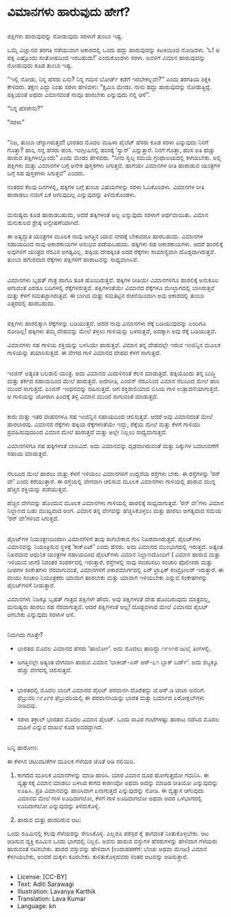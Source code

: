 # ವಿಮಾನಗಳು ಹಾರುವುದು ಹೇಗೆ?

##
ಪಕ್ಷಿಗಳು ಹಾರುವುದನ್ನು ನೋಡುವುದು ಸರಳಾಗೆ ತುಂಬಾ ಇಷ್ಟ. 

ಒಮ್ಮೆ ವಿಜ್ಞಾನದ ತರಗತಿ ನಡೆಯುವಾಗ ಆಕಾಶದಲ್ಲಿ ಒಂದು ಹದ್ದು ಹಾರುವುದನ್ನು ಕಿಟಕಿಯಿಂದ ನೋಡಿದಳು. ‘ಓ! ಆ ಪಕ್ಷಿ ಎಷ್ಟೊಂದು ಸಂತೋಷದಿಂದ ಇರಬಹುದು!’ ಎಂದುಕೊಂಡಳು ಸರಳಾ. ಅವಳಿಗೆ ವಿಮಾನ ಹಾರುವುದನ್ನು ನೋಡುವುದು ಕೂಡ ತುಂಬಾ ಇಷ್ಟ.

‘‘ಇಲ್ಲಿ ನೋಡು, ನಿನ್ನ ಹೆಸರು ಏನು? ನಿನ್ನ ಗಮನ ಬೋರ್ಡ್ ಕಡೆಗೆ ಇರಬೇಕಲ್ಲವೇ?’’ ಎಂದು ತರಗತಿಯ ಶಿಕ್ಷಕಿ ಕೇಳಿದರು. ತಕ್ಷಣ ಎದ್ದು ನಿಂತು ಸರಳಾ ಹೇಳಿದಳು: “ಕ್ಷಮಿಸಿ ಮೇಡಂ. ನಾನು ಹದ್ದು ಹಾರುವುದನ್ನು ನೋಡುತ್ತಿದ್ದೆ. ಪಕ್ಷಿಯಂತೆ ಅಥವಾ ವಿಮಾನದಂತೆ ನಾವೂ ಹಾರಬೇಕು ಎನ್ನುವುದು ನನ್ನ ಆಸೆ’’.

“ನಿನ್ನ ಹೆಸರೇನು?”

“ಸರಳಾ”

##
“ನಿಜ, ತುಂಬಾ ಚೆನ್ನಾಗಿರುತ್ತದೆ! ಭಾರತದ ಮೊದಲ ಮಹಿಳಾ ಪೈಲೆಟ್ ಹೆಸರು ಕೂಡ ಸರಳಾ ಎನ್ನುವುದು ನಿನಗೆ ಗೊತ್ತಾ? ಹಾಂ, ನನ್ನ ಹೆಸರು ಹಂಸ. ಇಂಗ್ಲೀಷಿನಲ್ಲಿ ಹಂಸಕ್ಕೆ ‘ಸ್ವಾನ್’ ಎನ್ನುತ್ತಾರೆ. ನಿನಗೆ ಗೊತ್ತಾ, ಹಂಸ ಅತಿ ಹೆಚ್ಚು ಹಾರುವ ಪಕ್ಷಿಗಳಲ್ಲೊಂದು” ಎಂದು ಮೇಡಂ ಹೇಳಿದರು. “ನೀನು ಸ್ವಲ್ಪ ಸಮಯ ಗ್ರಂಥಾಲಯದಲ್ಲಿ ಕಳೆಯಬೇಕು. ಅಲ್ಲಿ ಪಕ್ಷಿಗಳು ಮತ್ತು ವಿಮಾನಗಳ ಬಗ್ಗೆ ಅನೇಕ ಪುಸ್ತಕಗಳು ಸಿಗುತ್ತವೆ. ಹಾಗೆಯೇ ವಿಮಾನಗಳ ರೀತಿ ಹಾರಾಡುವ ಯಂತ್ರಗಳ ಬಗ್ಗೆ ಸಹ ಪುಸ್ತಕಗಳು ಸಿಗುತ್ತವೆ” ಎಂದರು.

ನಂತರದ ಕೆಲವು ದಿನಗಳಲ್ಲಿ, ಹಕ್ಕಿಗಳ ಬಗ್ಗೆ ತುಂಬಾ ವಿಷಯಗಳನ್ನು ಸರಳಾ ಓದಿಕೊಂಡಳು. ವಿಮಾನಗಳ ರೀತಿ ಹಾರಾಡಲು ನಮಗೆ ಏಕೆ ಆಗುವುದಿಲ್ಲ ಎನ್ನುವುದನ್ನು ತಿಳಿದುಕೊಂಡಳು.

##
ಮನುಷ್ಯರು ಕೂಡ ಹಾರಾಡಬಹುದು, ಆದರೆ ಹಕ್ಕಿಗಳಂತೆ ಅಲ್ಲ ಎನ್ನುವುದು ಸರಳಾಗೆ ಅರ್ಥವಾಯಿತು. ವಿಮಾನ ಮನುಕುಲದ ಶ್ರೇಷ್ಠ ಅನ್ವೇಷಣೆಯಾಗಿದೆ. 

ಈ ಅತ್ಯದ್ಭುತ ಯಂತ್ರಗಳ ಮೂಲಕ ನಾವು ಜಗತ್ತಿನ ಯಾವ ನಗರಕ್ಕೆ ಬೇಕಾದರೂ ಹಾರಬಹುದು. ವಿಮಾನಗಳ ಸಹಾಯದಿಂದ ನಾವು ಆಕಾಶಕಾಯಗಳ ಅನುಭವ ಪಡೆಯಬಹುದು. ಹಕ್ಕಿಗಳು ಸಹ ಆಕಾಶಕಾಯಗಳು. ಆದರೆ ಹಾರಲಿಕ್ಕೆ ಅವುಗಳಿಗೆ ಯಂತ್ರದ ನೆರವಿನ ಅಗತ್ಯವಿಲ್ಲ. ಹಕ್ಕಿಯ ದೇಹಕ್ಕಿಂತ ಅದರ ರೆಕ್ಕೆಗಳು ಸಾಮಾನ್ಯವಾಗಿ ದೊಡ್ಡದಾಗಿರುತ್ತವೆ. ತುಂಬಾ ಹಗುರವಾದ ರೆಕ್ಕೆಗಳು ಪಕ್ಷಿಗಳಿಗೆ ಹಾರಾಟವನ್ನು ಸಾಧ್ಯವಾಗಿಸಿವೆ.

##
ವಿಮಾನಗಳು ಬೃಹತ್ ಗಾತ್ರ ಹಾಗೂ ತೂಕ ಹೊಂದಿರುತ್ತವೆ. ಹಕ್ಕಿಗಳ ರೀತಿಯೇ ವಿಮಾನಗಳಿಗೂ ಹಾರಲಿಕ್ಕೆ ಅನುಕೂಲ ಆಗುವಂತೆ ಎರಡೂ ಬದಿಗಳಲ್ಲಿ ರೆಕ್ಕೆಗಳಿರುತ್ತವೆ. ಪಕ್ಷಿಗಳಂತೆಯೇ ವಿಮಾನದ ರೆಕ್ಕೆಗಳೂ ಮೇಲ್ಭಾಗದಲ್ಲಿ ಬಾಗಿರುತ್ತವೆ ಮತ್ತು ಕೆಳಗೆ ಸಮತಟ್ಟಾಗಿರುತ್ತವೆ. ಈ ಬಾಗಿದ ಮತ್ತು ಸಮತಟ್ಟಿನ ರಚನೆಯಿಂದಾಗಿ ಅವು ಆಕಾಶದಲ್ಲಿ ತುಂಬಾ ಎತ್ತರದಲ್ಲಿ ಹಾರಬಹುದು.

##
ಪಕ್ಷಿಗಳು ಹಾರಲಿಕ್ಕಾಗಿ ರೆಕ್ಕೆಗಳನ್ನು ಬಡಿಯುತ್ತವೆ. ಆದರೆ ನಾವು ವಿಮಾನಗಳು ರೆಕ್ಕೆ ಬಡಿಯುವುದನ್ನು ಎಂದಿಗೂ ನೋಡಿಲ್ಲ! ಹಕ್ಕಿಗಳು ತಮ್ಮ ದೇಹವನ್ನು ಮೇಲೆ ತಳ್ಳಲು ಗಾಳಿಯನ್ನು ಬಳಸುತ್ತವೆ, ಅದಕ್ಕಾಗಿ ಅವು ರೆಕ್ಕೆ ಬಡಿಯುತ್ತವೆ. 

ವಿಮಾನಗಳು ಸಹ ಗಾಳಿಯ ಶಕ್ತಿಯನ್ನು ಬಳಸಿಯೇ ಹಾರುತ್ತವೆ. ವಿಮಾನ ತನ್ನ ದೇಹದಲ್ಲೇ ಇರುವ ಇಂಜಿನ್ನಿನ ಮೂಲಕ ಗಾಳಿಯನ್ನು ತಯಾರಿಸುತ್ತದೆ. ಈ ವೇಗದ ಗಾಳಿ ವಿಮಾನದ ದೇಹದ ಕೆಳಗೆ ಸಾಗುತ್ತದೆ.

##
ಇಂಜಿನ್ ಅತ್ಯಂತ ಬಲಶಾಲಿ ಯಂತ್ರ. ಅದು ವಿಮಾನದ ಮಿದುಳಿನಂತೆ ಕೆಲಸ ಮಾಡುತ್ತದೆ. ಹಕ್ಕಿಯೊಂದು ತನ್ನ ಬುದ್ಧಿ ಮತ್ತು ತರ್ಕದ ಸಹಾಯದಿಂದ ಮೇಲೆ ಹಾರುತ್ತದೆ. ಅದೇರೀತಿ, ಎಂಜಿನ್ ನೆರವಿನಿಂದ ವಿಮಾನ ನೆಲದಿಂದ ಮೇಲೆ ಹಾರಿ ಮುಂದೆ ಸಾಗುತ್ತದೆ. ಎಂಜಿನ್ ಇಂಧನವನ್ನು ದಹಿಸುತ್ತದೆ. ಆಗ ಶಕ್ತಿಶಾಲಿಯಾದ ಬಿಸಿಯ ಗಾಳಿ ಉತ್ಪಾದನೆಯಾಗುತ್ತದೆ. ಆ ಗಾಳಿಯನ್ನು ಜೋರಾಗಿ ಹಿಂದಕ್ಕೆ ತಳ್ಳಿ ವಿಮಾನ ಮುಂದೆ ಸಾಗುವಂತೆ ಮಾಡುತ್ತದೆ.

##
ಕಾರು ಮತ್ತು ಇತರ ವಾಹನಗಳೂ ಸಹ ಇಂಜಿನ್ನಿನ ಸಹಾಯದಿಂದ ಚಲಿಸುತ್ತವೆ. ಆದರೆ ಅವು ವಿಮಾನದಂತೆ ಮೇಲೆ ಹಾರಲಾರವು. ವಿಮಾನದ ರೆಕ್ಕೆಗಳು ಹಕ್ಕಿಯ ರೆಕ್ಕೆಗಳಂತೆಯೇ ಇದ್ದು, ರೆಕ್ಕೆಯ ಮೇಲೆ ಮತ್ತು ಕೆಳಗೆ ಗಾಳಿಯು ಪ್ರವಹಿಸುವುದರಿಂದ ವಿಮಾನ ಮೇಲೆ ಹಾರುತ್ತದೆ ಮತ್ತು ಅಲ್ಲೇ ನಿಲ್ಲಲು ಸಾಧ್ಯವಾಗುತ್ತದೆ. 

ವಿಮಾನಗಳಿಗೂ ಸಹ ಹಕ್ಕಿಗಳಂತೆ ಬಾಲವಿದೆ. ಅದು ವಿಮಾನವನ್ನು ದೃಢವಾಗಿರುವಂತೆ ಮತ್ತು ದಿಕ್ಕುಗಳ ಬದಲಾವಣೆಗೆ ಸಹಾಯ ಮಾಡುತ್ತದೆ.

##
ನೆಲದಿಂದ ಮೇಲೆ ಹಾರಲು ಮತ್ತು ಕೆಳಗೆ ಇಳಿಯಲು ವಿಮಾನಗಳಿಗೆ ಉದ್ದನೆಯ ರಸ್ತೆಗಳು ಬೇಕು. ಈ ರಸ್ತೆಗಳನ್ನು ‘ರನ್ ವೇ’ ಎಂದು ಕರೆಯುತ್ತಾರೆ. ಈ ರಸ್ತೆಯಲ್ಲಿ ವೇಗವಾಗಿ ಚಲಿಸುವ ಮೂಲಕ ವಿಮಾನಗಳು ಗಾಳಿಯಲ್ಲಿ ಹಾರುವ ಮುನ್ನ ಹೆಚ್ಚಿನ ಶಕ್ತಿಯನ್ನು ಪಡೆಯುತ್ತವೆ. 

ಹೆಚ್ಚಿನ ವೇಗವನ್ನು ಹೊಂದುವ ಮೂಲಕ ವಿಮಾನಗಳು ಗಾಳಿಯಲ್ಲಿ ಹಾರಲಿಕ್ಕೆ ಸಾಧ್ಯವಾಗುತ್ತದೆ. ‘ರನ್ ವೇ’ಗಳು ವಿಮಾನ ನಿಲ್ದಾಣದ ಬಹು ಮುಖ್ಯವಾದ ಅಂಗ. ವಿಮಾನ ತನ್ನ ವೇಗವನ್ನು ಹೆಚ್ಚಿಸಿಕೊಳ್ಳಲು ಮತ್ತು ಹಾರಲು ಅಗತ್ಯವಾದ ಸಮಯ ‘ರನ್ ವೇ’ಗಳಿಂದ ಸಿಗುತ್ತದೆ.

##
ಪೈಲಟ್‌ಗಳ ನಿಯಂತ್ರಣದಿಂದಾಗಿ ವಿಮಾನಗಳಿಗೆ ತಾವು ಸಾಗಬೇಕಾದ ಗುರಿ ನಿಖರವಾಗಿರುತ್ತದೆ. ಪೈಲಟ್‌ಗಳು ವಿಮಾನವನ್ನು ನಿಯಂತ್ರಿಸುವ ಸ್ಥಳಕ್ಕೆ ‘ಕಾಕ್‌ಪಿಟ್’ ಎಂದು ಹೆಸರು. ಅದು ವಿಮಾನದ ಮುಂಭಾಗದಲ್ಲಿ ಇರುತ್ತದೆ. ಅತ್ಯಂತ ನಿಖರವಾದ ಆಧುನಿಕ ಯಂತ್ರಗಳ ಸಹಾಯದಿಂದ ಪೈಲಟ್‌ಗಳು ವಿಮಾನ ನಿಲ್ದಾಣದೊಂದಿಗೆ ( ವಿಮಾನ ಹಾರುವ ಮತ್ತು ಇಳಿಯುವ ಜಾಗ) ನಿರಂತರ ಸಂಪರ್ಕದಲ್ಲಿ ಇರುತ್ತಾರೆ. ರಸ್ತೆಗಳಲ್ಲಿ ನಾವು ಸಂಚರಿಸಲು ಸಂಚಾರಿ ಪೊಲೀಸರು ಮತ್ತು ದೀಪಗಳ ಸಂಕೇತಗಳು ನೆರವಾಗುವಂತೆ, ವಿಮಾನಗಳಿಗೆ ಆಕಾಶಮಾರ್ಗದಲ್ಲಿ ಏರ್ ಟ್ರಾಫಿಕ್ ಕಂಟ್ರೋಲರ್ ಇರುತ್ತಾರೆ. ಈ ವಾಯು ಸಂಚಾರಿ ನಿಯಂತ್ರಕರು ಯಾವಾಗ ಹಾರಬೇಕು ಮತ್ತು ಯಾವಾಗ ಇಳಿಯಬೇಕು ಎನ್ನುವ ಸಂಕೇತಗಳನ್ನು ಪೈಲಟ್‌ಗಳಿಗೆ ನೀಡುತ್ತಾರೆ.

ವಿಮಾನಗಳು ನಿಜಕ್ಕೂ ಬೃಹತ್ ಗಾತ್ರದ ಪಕ್ಷಿಗಳೇ ಹೌದು. ಅವು ಪಕ್ಷಿಗಳಂತೆ ದೇಹ ಹೊಂದಿರುವುದು ಮಾತ್ರವಲ್ಲ, ಮನುಷ್ಯರು ಹಾರಲು ಸಹ ನೆರವಾಗುತ್ತವೆ. ಆದರೆ ಪಕ್ಷಿಗಳಂತೆ ಅಲ್ಲ! ದೊಡ್ಡವಳಾದ ಮೇಲೆ ವಿಮಾನದ ಪೈಲಟ್ ಆಗಬೇಕು ಎನ್ನುವುದು ಸರಳಾಳ ಆಸೆ.

##
ನಿಮಗಿದು ಗೊತ್ತೇ?

- ಭಾರತದ ಮೊದಲ ವಿಮಾನದ ಹೆಸರು ‘ಹಾರ್ಲೋ’. ಅದು ಮೊದಲು ಹಾರಿದ್ದು ೧೯೪೧ರ ಜುಲೈ ತಿಂಗಳಲ್ಲಿ.

- ಜಗತ್ತಿನಲ್ಲೇ ಅತ್ಯಂತ ವೇಗವಾಗಿ ಹಾರುವ ವಿಮಾನ ‘ಲಾಕೀಡ್-ಎಸ್ ಆರ್-೭೧ ಬ್ಲಾಕ್ ಬರ್ಡ್’. ಅದು ಶಬ್ದಕ್ಕೂ ಹೆಚ್ಚು ವೇಗದಲ್ಲಿ ಚಲಿಸುತ್ತದೆ.

##
- ಭಾರತದಲ್ಲಿ ಮೊದಲ ಬಾರಿಗೆ ವಿಮಾನದ ಪೈಲಟ್ ಪರವಾನಗಿ ದೊರೆತದ್ದು ಜೆ.ಆರ್.ಡಿ ಟಾಟಾ ಅವರಿಗೆ. ಫೆಬ್ರುವರಿ ೧೯೨೯ರ ಫೆಬ್ರುವರಿಯಲ್ಲಿ ಈ ಪರವಾನಗಿಯನ್ನು ಭಾರತ ಮತ್ತು ಬರ್ಮಾದ ಏರೋಕ್ಲಬ್‌ಗಳು ನೀಡಿದವು.

- ಸರಳಾ ತಕ್ರಾಲ್ ಭಾರತದ ಮೊದಲ ವಿಮಾನ ಪೈಲಟ್. ಒಂದು ಸಾವಿರ ಗಂಟೆಗಳಷ್ಟು ಹಾರಾಟ ನಡೆಸಿದ ಮೊದಲ ಮಹಿಳೆ ಎನ್ನುವ ದಾಖಲೆ ಕೂಡ ಅವರದ್ದಾಗಿದೆ.

##
ಬನ್ನಿ ಹಾರೋಣ:

ಈ ಕೆಳಗಿನ ಚಟುವಟಿಕೆಗಳ ಮೂಲಕ ಗೆಳೆಯರ ಜೊತೆ ಆಡಿ ನಲಿಯಿರಿ.

1. ಕಾಗದದ ಮೂಲಕ ವಿಮಾನಗಳನ್ನು ಮಾಡಿ ಹಾರಿಸಿ. ಯಾರ ವಿಮಾನ ದೂರ ಹೋಗುತ್ತದೋ ಗಮನಿಸಿ. ಈ ವ್ಯತ್ಯಾಸಕ್ಕೆ ವಿಮಾನ ಮಾಡಲು ಬಳಸಿದ ಕಾಗದ ಕಾರಣವೋ ಅಥವಾ ಅದನ್ನು ಮಾಡಿದ ರೀತಿಯೋ ಎನ್ನುವುದನ್ನು ಊಹಿಸಿ. ಪ್ರತಿ ವಿಮಾನವನ್ನು ಹಾರಿಸಿದಾಗ ಏನಾಗುತ್ತದೆ ಎನ್ನುವುದನ್ನು ನೋಡಿ. ಈ ವ್ಯತ್ಯಾಸ ಆಗುವುದು ವಿಮಾನದ ಮೇಲೆ ಗಾಳಿ ಊದಿದಾಗಲೋ, ಕೆಳಗೆ ಗಾಳಿ ಊದಿದಾಗಲೋ ಅಥವಾ ಅದರ ಒಳಭಾಗದಲ್ಲಿ ಊದಿದಾಗಲೋ ಎನ್ನುವುದನ್ನು ತಿಳಿದುಕೊಳ್ಳಿ.

2. ಹಾರುವ ಮತ್ತು ಹಾರದಿರುವ ಆಟ:

ಒಂದು ರೂಮಿನಲ್ಲಿ ಕೆಲವು ಗೆಳೆಯರನ್ನು ಸೇರಿಸಿಕೊಳ್ಳಿ. ಎಲ್ಲರೂ ಪರಸ್ಪರ ಕೈ ತಾಗದಂತೆ ನಿಂತುಕೊಳ್ಳಬೇಕು. ಆಟ ಆಡಿಸುವ ವ್ಯಕ್ತಿ ರೂಮಿನ ಒಂದು ಭಾಗದಲ್ಲಿ ನಿಲ್ಲಲಿ. ಅವನು ಹಾರುವ ವಸ್ತುಗಳ ಹೆಸರುಗಳನ್ನು ಹೇಳಿದಾಗ ಗೆಳೆಯರು ಹಾರುವಂತೆ ನಟಿಸಬೇಕು. ಹಾರದ ವಸ್ತುವನ್ನು ಹೇಳಿದಾಗ (ಉದಾಹರಣೆಗೆ: ಬೆಂಚು ಅಥವಾ ಮೇಜು) ವಿಮಾನ ಕೆಳಗಿಯಬೇಕು, ಅಂದರೆ ಮಕ್ಕಳು ಕೂರಬೇಕು. ಕುಳಿತುಕೊಳ್ಳದವರು ನಂತರ ಆಟವನ್ನು ಆಡಿಸುತ್ತಾರೆ.

##
* License: [CC-BY]
* Text: Aditi Sarawagi
* Illustration: Lavanya Karthik
* Translation: Lava Kumar
* Language: kn
